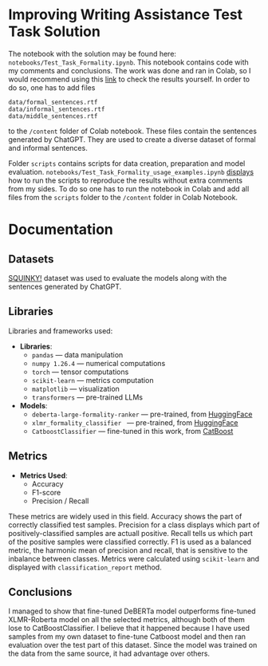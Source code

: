 # Improving Writing Assistance Test Task Solution

The notebook with the solution may be found here: `notebooks/Test_Task_Formality.ipynb`. This notebook contains code with my comments and conclusions. The work was done and ran in Colab, so I would recommend using this [link](https://colab.research.google.com/drive/1E6BI9-al-qR2__cuRsbXdzA8q0IeMZ7I?usp=sharing) to check the results yourself. In order to do so, one has to add files

```
data/formal_sentences.rtf
data/informal_sentences.rtf
data/middle_sentences.rtf
```
to the `/content` folder of Colab notebook. These files contain the sentences generated by ChatGPT. They are used to create a diverse dataset of formal and informal sentences. 

Folder `scripts` contains scripts for data creation, preparation and model evaluation. `notebooks/Test_Task_Formality_usage_examples.ipynb` [displays](https://colab.research.google.com/drive/1jyXCSTDfGzwtiLzvWNl2XGCFeidKF0U8?usp=sharing) how to run the scripts to reproduce the results without extra comments from my sides. To do so one has to run the notebook in Colab and add all files from the `scripts` folder to the `/content` folder in Colab Notebook.  

# Documentation

## Datasets

[SQUINKY!](https://arxiv.org/abs/1506.02306) dataset was used to evaluate the models along with the sentences generated by ChatGPT. 

## Libraries

Libraries and frameworks used:

- **Libraries**:
  - `pandas` — data manipulation 
  - `numpy 1.26.4` — numerical computations
  - `torch` — tensor computations
  - `scikit-learn` — metrics computation
  - `matplotlib` — visualization
  - `transformers` — pre-trained LLMs
- **Models**:
  - `deberta-large-formality-ranker` — pre-trained, from [HuggingFace](https://huggingface.co/s-nlp/deberta-large-formality-ranker)
  - `xlmr_formality_classifier ` — pre-trained, from [HuggingFace](https://huggingface.co/s-nlp/xlmr_formality_classifier)
  - `CatboostClassifier` — fine-tuned in this work, from [CatBoost](https://catboost.ai/docs/en/concepts/python-reference_catboostclassifier)

## Metrics

- **Metrics Used**:
  - Accuracy
  - F1-score
  - Precision / Recall

These metrics are widely used in this field. Accuracy shows the part of correctly classified test samples. Precision for a class displays which part of positively-classified samples are actuall positive. Recall tells us which part of the positive samples were classified correctly. F1 is used as a balanced metric, the harmonic mean of precision and recall, that is sensitive to the inbalance between classes. Metrics were calculated using `scikit-learn` and displayed with `classification_report` method.

## Conclusions

I managed to show that fine-tuned DeBERTa model outperforms fine-tuned XLMR-Roberta model on all the selected metrics, although both of them lose to CatBoostClassifier. I believe that it happened because I have used samples from my own dataset to fine-tune Catboost model and then ran evaluation over the test part of this dataset. Since the model was trained on the data from the same source, it had advantage over others. 
